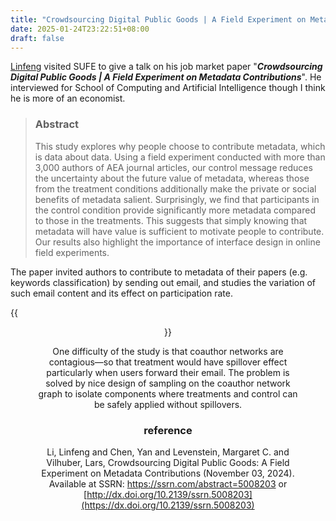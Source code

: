 ```yaml
---
title: "Crowdsourcing Digital Public Goods | A Field Experiment on Metadata Contributions"
date: 2025-01-24T23:22:51+08:00
draft: false
---
```


[Linfeng](https://llinfeng.org/) visited SUFE to give a talk on his job market paper "***Crowdsourcing Digital Public Goods | A Field Experiment on Metadata Contributions***". He interviewed for School of Computing and Artificial Intelligence though I think he is more of an economist.

> ### Abstract
>
> This study explores why people choose to contribute metadata, which is data about data. Using a field experiment conducted with more than 3,000 authors of AEA journal articles, our control message reduces the uncertainty about the future value of metadata, whereas those from the treatment conditions additionally make the private or social benefits of metadata salient. Surprisingly, we find that participants in the control condition provide significantly more metadata compared to those in the treatments. This suggests that simply knowing that metadata will have value is sufficient to motivate people to contribute. Our results also highlight the importance of interface design in online field experiments.

The paper invited authors to contribute to metadata of their papers (e.g. keywords classification) by sending out email, and studies the variation of such email content and its effect on participation rate.

{{<figure align="center" src="/maguerite/email_prompt_metadata.jpeg" caption="the email highlight different benefit of contributing to meta data. though i think every person has their own opinion on this." width="100%">}}

One difficulty of the study is that coauthor networks are contagious—so that treatment would have spillover effect particularly when users forward their email. The problem is solved by nice design of sampling on the coauthor network graph to isolate components where treatments and control can be safely applied without spillovers.

### reference

Li, Linfeng and Chen, Yan and Levenstein, Margaret C. and Vilhuber, Lars, Crowdsourcing Digital Public Goods: A Field Experiment on Metadata Contributions (November 03, 2024). Available at SSRN: https://ssrn.com/abstract=5008203 or [http://dx.doi.org/10.2139/ssrn.5008203](https://dx.doi.org/10.2139/ssrn.5008203)
